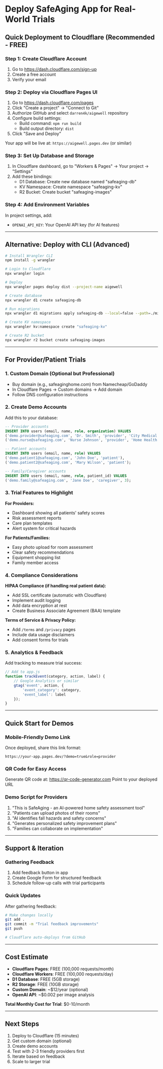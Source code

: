 # Deploy SafeAging App for Real-World Trials

## Quick Deployment to Cloudflare (Recommended - FREE)

### Step 1: Create Cloudflare Account
1. Go to https://dash.cloudflare.com/sign-up
2. Create a free account
3. Verify your email

### Step 2: Deploy via Cloudflare Pages UI
1. Go to https://dash.cloudflare.com/pages
2. Click "Create a project" → "Connect to Git"
3. Authorize GitHub and select `darren4k/aigewell` repository
4. Configure build settings:
   - Build command: `npm run build`
   - Build output directory: `dist`
5. Click "Save and Deploy"

Your app will be live at: `https://aigewell.pages.dev` (or similar)

### Step 3: Set Up Database and Storage
1. In Cloudflare dashboard, go to "Workers & Pages" → Your project → "Settings"
2. Add these bindings:
   - D1 Database: Create new database named "safeaging-db"
   - KV Namespace: Create namespace "safeaging-kv"
   - R2 Bucket: Create bucket "safeaging-images"

### Step 4: Add Environment Variables
In project settings, add:
- `OPENAI_API_KEY`: Your OpenAI API key (for AI features)

---

## Alternative: Deploy with CLI (Advanced)

```bash
# Install Wrangler CLI
npm install -g wrangler

# Login to Cloudflare
npx wrangler login

# Deploy
npx wrangler pages deploy dist --project-name aigewell

# Create database
npx wrangler d1 create safeaging-db

# Run migrations
npx wrangler d1 migrations apply safeaging-db --local=false --path=./migrations

# Create KV namespace
npx wrangler kv:namespace create "safeaging-kv"

# Create R2 bucket
npx wrangler r2 bucket create safeaging-images
```

---

## For Provider/Patient Trials

### 1. Custom Domain (Optional but Professional)
- Buy domain (e.g., safeaginghome.com) from Namecheap/GoDaddy
- In Cloudflare Pages → Custom domains → Add domain
- Follow DNS configuration instructions

### 2. Create Demo Accounts
Add this to your database:
```sql
-- Provider accounts
INSERT INTO users (email, name, role, organization) VALUES
('demo.provider@safeaging.com', 'Dr. Smith', 'provider', 'City Medical Center'),
('demo.nurse@safeaging.com', 'Nurse Johnson', 'provider', 'Home Health Agency');

-- Patient accounts  
INSERT INTO users (email, name, role) VALUES
('demo.patient1@safeaging.com', 'John Doe', 'patient'),
('demo.patient2@safeaging.com', 'Mary Wilson', 'patient');

-- Family/Caregiver accounts
INSERT INTO users (email, name, role, patient_id) VALUES
('demo.family@safeaging.com', 'Jane Doe', 'caregiver', 3);
```

### 3. Trial Features to Highlight

**For Providers:**
- Dashboard showing all patients' safety scores
- Risk assessment reports
- Care plan templates
- Alert system for critical hazards

**For Patients/Families:**
- Easy photo upload for room assessment
- Clear safety recommendations
- Equipment shopping list
- Family member access

### 4. Compliance Considerations

**HIPAA Compliance (if handling real patient data):**
- Add SSL certificate (automatic with Cloudflare)
- Implement audit logging
- Add data encryption at rest
- Create Business Associate Agreement (BAA) template

**Terms of Service & Privacy Policy:**
- Add `/terms` and `/privacy` pages
- Include data usage disclaimers
- Add consent forms for trials

### 5. Analytics & Feedback

Add tracking to measure trial success:
```javascript
// Add to app.js
function trackEvent(category, action, label) {
    // Google Analytics or similar
    gtag('event', action, {
        'event_category': category,
        'event_label': label
    });
}
```

---

## Quick Start for Demos

### Mobile-Friendly Demo Link
Once deployed, share this link format:
```
https://your-app.pages.dev/?demo=true&role=provider
```

### QR Code for Easy Access
Generate QR code at: https://qr-code-generator.com
Point to your deployed URL

### Demo Script for Providers
1. "This is SafeAging - an AI-powered home safety assessment tool"
2. "Patients can upload photos of their rooms"
3. "AI identifies fall hazards and safety concerns"
4. "Generates personalized safety improvement plans"
5. "Families can collaborate on implementation"

---

## Support & Iteration

### Gathering Feedback
1. Add feedback button in app
2. Create Google Form for structured feedback
3. Schedule follow-up calls with trial participants

### Quick Updates
After gathering feedback:
```bash
# Make changes locally
git add .
git commit -m "Trial feedback improvements"
git push

# Cloudflare auto-deploys from GitHub
```

---

## Cost Estimate
- **Cloudflare Pages**: FREE (100,000 requests/month)
- **Cloudflare Workers**: FREE (100,000 requests/day)
- **D1 Database**: FREE (5GB storage)
- **R2 Storage**: FREE (10GB storage)
- **Custom Domain**: ~$12/year (optional)
- **OpenAI API**: ~$0.002 per image analysis

**Total Monthly Cost for Trial**: $0-10/month

---

## Next Steps
1. Deploy to Cloudflare (15 minutes)
2. Get custom domain (optional)
3. Create demo accounts
4. Test with 2-3 friendly providers first
5. Iterate based on feedback
6. Scale to larger trial